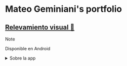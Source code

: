 # Mateo Geminiani's portfolio

## [Relevamiento visual 🏡](https://mat30gg.github.io/rel_vis/)

> [!NOTE]
> Disponible en Android

<details>
  <summary>Sobre la app</summary> 
  
  Realiza comentarios y sugerencias sobre el edificio con esta app!
  
  Con esta app podras:
  - 📸 Tomar fotos del edificio y realizar un comentario de este.
  - ⭐ Marcar como favorito posteos de otros usuarios.
  - 📊 Ver estadisticas de las publicaciones.

</details>
